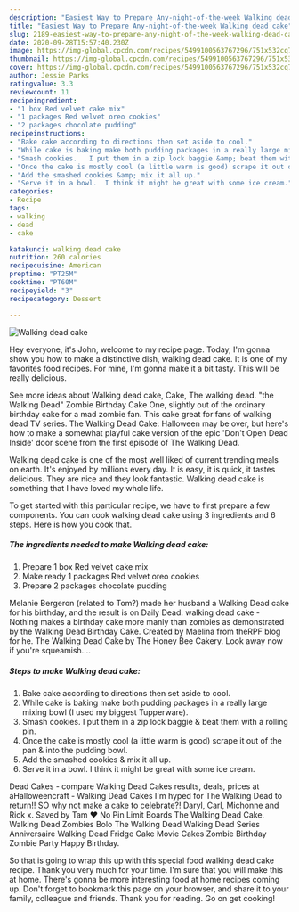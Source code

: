 ```yaml
---
description: "Easiest Way to Prepare Any-night-of-the-week Walking dead cake"
title: "Easiest Way to Prepare Any-night-of-the-week Walking dead cake"
slug: 2189-easiest-way-to-prepare-any-night-of-the-week-walking-dead-cake
date: 2020-09-28T15:57:40.230Z
image: https://img-global.cpcdn.com/recipes/5499100563767296/751x532cq70/walking-dead-cake-recipe-main-photo.jpg
thumbnail: https://img-global.cpcdn.com/recipes/5499100563767296/751x532cq70/walking-dead-cake-recipe-main-photo.jpg
cover: https://img-global.cpcdn.com/recipes/5499100563767296/751x532cq70/walking-dead-cake-recipe-main-photo.jpg
author: Jessie Parks
ratingvalue: 3.3
reviewcount: 11
recipeingredient:
- "1 box Red velvet cake mix"
- "1 packages Red velvet oreo cookies"
- "2 packages chocolate pudding"
recipeinstructions:
- "Bake cake according to directions then set aside to cool."
- "While cake is baking make both pudding packages in a really large mixing bowl (I used my biggest Tupperware)."
- "Smash cookies.   I put them in a zip lock baggie &amp; beat them with a rolling pin."
- "Once the cake is mostly cool (a little warm is good) scrape it out of the pan &amp; into the pudding bowl."
- "Add the smashed cookies &amp; mix it all up."
- "Serve it in a bowl.  I think it might be great with some ice cream."
categories:
- Recipe
tags:
- walking
- dead
- cake

katakunci: walking dead cake 
nutrition: 260 calories
recipecuisine: American
preptime: "PT25M"
cooktime: "PT60M"
recipeyield: "3"
recipecategory: Dessert

---
```



![Walking dead cake](https://img-global.cpcdn.com/recipes/5499100563767296/751x532cq70/walking-dead-cake-recipe-main-photo.jpg)

Hey everyone, it's John, welcome to my recipe page. Today, I'm gonna show you how to make a distinctive dish, walking dead cake. It is one of my favorites food recipes. For mine, I'm gonna make it a bit tasty. This will be really delicious.

See more ideas about Walking dead cake, Cake, The walking dead. &#34;the Walking Dead&#34; Zombie Birthday Cake One, slightly out of the ordinary birthday cake for a mad zombie fan. This cake great for fans of walking dead TV series. The Walking Dead Cake: Halloween may be over, but here&#39;s how to make a somewhat playful cake version of the epic &#39;Don&#39;t Open Dead Inside&#39; door scene from the first episode of The Walking Dead.

Walking dead cake is one of the most well liked of current trending meals on earth. It's enjoyed by millions every day. It is easy, it is quick, it tastes delicious. They are nice and they look fantastic. Walking dead cake is something that I have loved my whole life.


To get started with this particular recipe, we have to first prepare a few components. You can cook walking dead cake using 3 ingredients and 6 steps. Here is how you cook that.

<!--inarticleads1-->

##### The ingredients needed to make Walking dead cake:

1. Prepare 1 box Red velvet cake mix
1. Make ready 1 packages Red velvet oreo cookies
1. Prepare 2 packages chocolate pudding


Melanie Bergeron (related to Tom?) made her husband a Walking Dead cake for his birthday, and the result is on Daily Dead. walking dead cake - Nothing makes a birthday cake more manly than zombies as demonstrated by the Walking Dead Birthday Cake. Created by Maelina from theRPF blog for he. The Walking Dead Cake by The Honey Bee Cakery. Look away now if you&#39;re squeamish…. 

<!--inarticleads2-->

##### Steps to make Walking dead cake:

1. Bake cake according to directions then set aside to cool.
1. While cake is baking make both pudding packages in a really large mixing bowl (I used my biggest Tupperware).
1. Smash cookies.   I put them in a zip lock baggie &amp; beat them with a rolling pin.
1. Once the cake is mostly cool (a little warm is good) scrape it out of the pan &amp; into the pudding bowl.
1. Add the smashed cookies &amp; mix it all up.
1. Serve it in a bowl.  I think it might be great with some ice cream.


Dead Cakes - compare Walking Dead Cakes results, deals, prices at aHalloweencraft - Walking Dead Cakes I&#39;m hyped for The Walking Dead to return!! SO why not make a cake to celebrate?! Daryl, Carl, Michonne and Rick x. Saved by Tam ♥ No Pin Limit Boards The Walking Dead Cake. Walking Dead Zombies Bolo The Walking Dead Walking Dead Series Anniversaire Walking Dead Fridge Cake Movie Cakes Zombie Birthday Zombie Party Happy Birthday. 

So that is going to wrap this up with this special food walking dead cake recipe. Thank you very much for your time. I'm sure that you will make this at home. There's gonna be more interesting food at home recipes coming up. Don't forget to bookmark this page on your browser, and share it to your family, colleague and friends. Thank you for reading. Go on get cooking!
